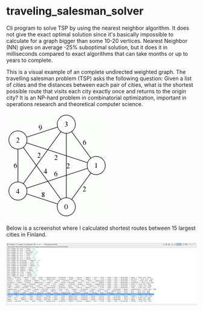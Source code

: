 # traveling_salesman_solver
Cli program to solve TSP by using the nearest neighbor algorithm. It does not give the exact optimal solution since it's basically impossible to calculate for a graph bigger than some 10-20 vertices. Nearest Neighbor (NN) gives on average -25% suboptimal solution, but it does it in milliseconds compared to exact algorithms that can take months or up to years to complete.

This is a visual example of an complete undirected weighted graph. The travelling salesman problem (TSP) asks the following question: Given a list of cities and the distances between each pair of cities, what is the shortest possible route that visits each city exactly once and returns to the origin city? It is an NP-hard problem in combinatorial optimization, important in operations research and theoretical computer science.


![alt tag](https://github.com/paulyv/traveling_salesman_solver/raw/master/example_complete_undirected_weighted_graph.gif)

Below is a screenshot where I calculated shortest routes between 15 largest cities in Finland.

![alt tag](https://github.com/paulyv/traveling_salesman_solver/raw/master/screenshot.png)


